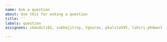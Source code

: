 ```yaml
---
name: Ask a question
about: Use this for asking a question
title: ''
labels: question
assignees: skmuduli92, subhajitroy, tgourav, pkalita595, lahiri-phdworks

---
```



